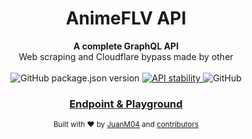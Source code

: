 <h1 align="center">AnimeFLV API</h1>

<div align="center">
  <strong>A complete GraphQL API</strong>
</div>
<div align="center">
  Web scraping and Cloudflare bypass made by other
</div>

<br />

<div align="center">
  <!-- Version -->
  <img alt="GitHub package.json version" src="https://img.shields.io/github/package-json/v/JuanM04/animeflv-graphql?style=flat-square">
  <!-- Stability -->
  <a href="https://nodejs.org/api/documentation.html#documentation_stability_index">
    <img alt="API stability" src="https://img.shields.io/badge/stability-stable-brightgreen.svg?style=flat-square">
  </a>
  <!-- License -->
  <img alt="GitHub" src="https://img.shields.io/github/license/JuanM04/animeflv-graphql?style=flat-square">
</div>

<div align="center">
  <h3>
    <a href="https://animeflv.juanm04.com/graphql">
      Endpoint & Playground
    </a>
  </h3>
</div>

<div align="center">
  <sub>Built with ❤︎ by
  <a href="https://juanm04.com">JuanM04</a> and
  <a href="https://github.com/JuanM04/animeflv-graphql/graphs/contributors">
    contributors
  </a>
</div>